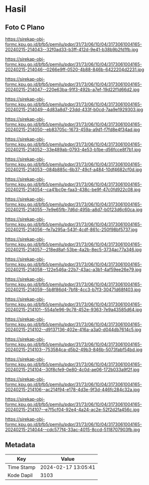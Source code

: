 # Hasil

## Foto C Plano

https://sirekap-obj-formc.kpu.go.id/bfb5/pemilu/pdpr/31/73/06/10/04/3173061004165-20240215-214043--32f0ad33-b3ff-412d-9e41-b38b9b2fd1fb.jpg

https://sirekap-obj-formc.kpu.go.id/bfb5/pemilu/pdpr/31/73/06/10/04/3173061004165-20240215-214046--0266e9ff-0520-4b88-846b-6422204d2231.jpg

https://sirekap-obj-formc.kpu.go.id/bfb5/pemilu/pdpr/31/73/06/10/04/3173061004165-20240215-214047--220e63ba-91f3-492b-a7ef-19d22f1d66d2.jpg

https://sirekap-obj-formc.kpu.go.id/bfb5/pemilu/pdpr/31/73/06/10/04/3173061004165-20240215-214049--4d83a8d7-23dd-433f-b0cd-7aa9e1929303.jpg

https://sirekap-obj-formc.kpu.go.id/bfb5/pemilu/pdpr/31/73/06/10/04/3173061004165-20240215-214050--eb83705c-1673-459a-a9d1-f7fd8e4f34ad.jpg

https://sirekap-obj-formc.kpu.go.id/bfb5/pemilu/pdpr/31/73/06/10/04/3173061004165-20240215-214052--33e489ab-0793-4e53-b1be-d56fcce8f7b1.jpg

https://sirekap-obj-formc.kpu.go.id/bfb5/pemilu/pdpr/31/73/06/10/04/3173061004165-20240215-214053--084b885c-6b37-49cf-a484-10df4682cf0d.jpg

https://sirekap-obj-formc.kpu.go.id/bfb5/pemilu/pdpr/31/73/06/10/04/3173061004165-20240215-214054--ca41bc0e-faa3-438c-be9f-47c0fd922c08.jpg

https://sirekap-obj-formc.kpu.go.id/bfb5/pemilu/pdpr/31/73/06/10/04/3173061004165-20240215-214055--7e9e65fb-7d6d-495b-a8d7-b0123d6c60ca.jpg

https://sirekap-obj-formc.kpu.go.id/bfb5/pemilu/pdpr/31/73/06/10/04/3173061004165-20240215-214056--fe7a295a-543f-4cdf-861c-250f98bf5737.jpg

https://sirekap-obj-formc.kpu.go.id/bfb5/pemilu/pdpr/31/73/06/10/04/3173061004165-20240215-214057--218ed8af-53be-4a2b-8ec5-3734ac77a346.jpg

https://sirekap-obj-formc.kpu.go.id/bfb5/pemilu/pdpr/31/73/06/10/04/3173061004165-20240215-214058--122e546a-22b7-43ac-a3b1-4af59ee26e79.jpg

https://sirekap-obj-formc.kpu.go.id/bfb5/pemilu/pdpr/31/73/06/10/04/3173061004165-20240215-214059--5b8f86d4-7bf8-4cc3-b7f3-30471d68f403.jpg

https://sirekap-obj-formc.kpu.go.id/bfb5/pemilu/pdpr/31/73/06/10/04/3173061004165-20240215-214101--554a1e96-9c78-452e-9363-7e9a43585d64.jpg

https://sirekap-obj-formc.kpu.go.id/bfb5/pemilu/pdpr/31/73/06/10/04/3173061004165-20240215-214102--d9137136-402e-416a-a3a0-d044db7614c5.jpg

https://sirekap-obj-formc.kpu.go.id/bfb5/pemilu/pdpr/31/73/06/10/04/3173061004165-20240215-214103--753584ca-d5b2-49b3-846b-5073fabf54bd.jpg

https://sirekap-obj-formc.kpu.go.id/bfb5/pemilu/pdpr/31/73/06/10/04/3173061004165-20240215-214104--30f8cfe9-0e80-4c0d-ae06-172b033a9f2f.jpg

https://sirekap-obj-formc.kpu.go.id/bfb5/pemilu/pdpr/31/73/06/10/04/3173061004165-20240215-214106--ac214f94-e178-4d3e-9f3d-446fc284c32a.jpg

https://sirekap-obj-formc.kpu.go.id/bfb5/pemilu/pdpr/31/73/06/10/04/3173061004165-20240215-214107--e7f5cf04-92e4-4a24-ac2e-52f2d2fa456c.jpg

https://sirekap-obj-formc.kpu.go.id/bfb5/pemilu/pdpr/31/73/06/10/04/3173061004165-20240215-214044--cdc577f4-33ac-4015-8ccd-5118707903fb.jpg


## Metadata

| Key        | Value               |
| ---------- | ------------------- |
| Time Stamp | 2024-02-17 13:05:41 |
| Kode Dapil | 3103                |




